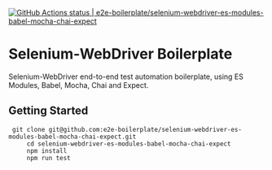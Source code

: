 [![GitHub Actions status | e2e-boilerplate/selenium-webdriver-es-modules-babel-mocha-chai-expect](https://github.com/e2e-boilerplate/selenium-webdriver-es-modules-babel-mocha-chai-expect/workflows/selenium-webdriver-es-modules-babel-mocha-chai-expect/badge.svg)](https://github.com/e2e-boilerplate/selenium-webdriver-es-modules-babel-mocha-chai-expect/actions?workflow=selenium-webdriver-es-modules-babel-mocha-chai-expect)
  # Selenium-WebDriver Boilerplate
  Selenium-WebDriver end-to-end test automation boilerplate, using ES Modules, Babel, Mocha, Chai and Expect.
  ## Getting Started
  	 git clone git@github.com:e2e-boilerplate/selenium-webdriver-es-modules-babel-mocha-chai-expect.git
    	 cd selenium-webdriver-es-modules-babel-mocha-chai-expect
    	 npm install
    	 npm run test
    